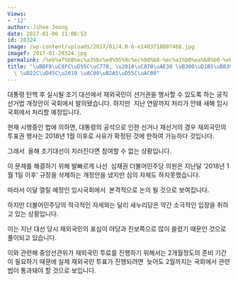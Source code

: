 ```yaml
---
Views:
- '12'
author: Jihee Jeong
date: 2017-01-06 11:06:53
id: 28324
image: /wp-content/uploads/2017/01/4.0-6-e1483718807468.jpg
imagef: 2017-01-28324.jpg
permalink: /%eb%af%b8%ec%a3%bc%ed%95%9c%ec%9d%b8-%ec%a1%b0%ea%b8%b0-%eb%8c%80%ed%86%b5%eb%a0%b9%ec%84%a0%ea%b1%b0-%ed%88%ac%ed%91%9c-%ea%b0%80%eb%8a%a5%ed%95%9c%ea%b0%80/
title: "\uBBF8\uC8FC\uD55C\uC778, \u2018\uC870\uAE30 \uB300\uD1B5\uB839\uC120\uAC70\
  \ \uD22C\uD45C\u2019 \uAC00\uB2A5\uD55C\uAC00"
---
```


대통령 탄핵 후 실시될 조기 대선에서 재외국민이 선거권을 행사할 수 있도록 하는 공직선거법 개정안이 국회에서 발의됐습니다. 하지만  지난 연말까지 처리가 안돼 새해 임시국회에서 처리할 예정입니다.

현재 시행중인 법에 의하면, 대통령의 공석으로 인한 선거나 재선거의 경우 재외국민의 투표권 행사는 2018년 1월 이후로 사유가 확정된 것에 한하여 가능하다 것입니다.

그래서  올해 조기대선이 치러진다면 참여할 수 없는 상황입니다.

이 문제를 해결하기 위해 발빠르게 나선  심재권 더불어민주당 의원은 지난달 ‘2018년 1월 1일 이후’ 규정을 삭제하는 개정안을 냈지만 심의 자체도 하지못했습니다.

따라서 이달 열릴 예정인 임시국회에서  본격적으로 논의 될 것으로 보여집니다.

하지만 더불어민주당의 적극적인 자세와는 달리 새누리당은 약간 소극적인 입장을 취하고 있는 상황입니다.

이는 지난 대선 당시 재외국민의 표심이 야당과 진보쪽으로 많이 쏠렸기 때문인 것으로 풀이되고 있습니다.

이와 관련해 중앙선관위가 재외국민 투료를 진행하기 위해서는 2개월정도의 준비 기간이 필요하기 때문에 실제 재외국민 투표가 진행되려면  늦어도 2월까지는 국회에서 관련법이 통과돼야 할 것으로 보입니다.